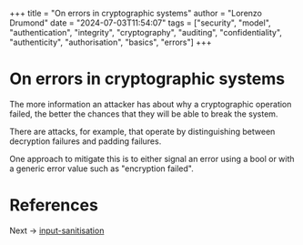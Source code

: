 +++
title = "On errors in cryptographic systems"
author = "Lorenzo Drumond"
date = "2024-07-03T11:54:07"
tags = ["security",  "model",  "authentication",  "integrity",  "cryptography",  "auditing",  "confidentiality",  "authenticity",  "authorisation",  "basics",  "errors"]
+++


# On errors in cryptographic systems

The more information an attacker has about why a cryptographic operation failed, the better the chances that they will be able to break the system.

There are attacks, for example, that operate by distinguishing between decryption failures and padding failures.

One approach to mitigate this is to either signal an error using a bool or with a generic error value such as "encryption failed".

# References

Next -> [input-sanitisation](/wiki/input-sanitisation/)
